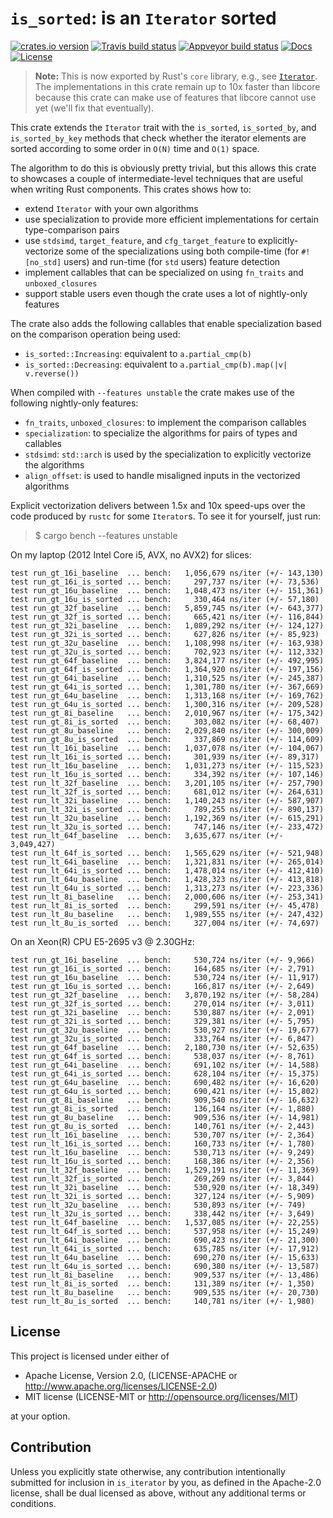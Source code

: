 # `is_sorted`: is an `Iterator` sorted

[![crates.io version][crate-shield]][crate] [![Travis build status][travis-shield]][travis] [![Appveyor build status][appveyor-shield]][appveyor] [![Docs][docs-shield]][docs] [![License][license-shield]][license]

> **Note:** This is now exported by Rust's `core` library, e.g., see [`Iterator`](https://doc.rust-lang.org/nightly/core/iter/trait.Iterator.html?search=#method.is_sorted). The implementations in
this crate remain up to 10x faster than libcore because this crate can make use of features that
libcore cannot use yet (we'll fix that eventually). 

This crate extends the `Iterator` trait with the `is_sorted`, `is_sorted_by`,
and `is_sorted_by_key` methods that check whether the iterator elements are
sorted according to some order in `O(N)` time and `O(1)` space. 

The algorithm to do this is obviously pretty trivial, but this allows this crate
to showcases a couple of intermediate-level techniques that are useful when
writing Rust components. This crates shows how to:

* extend `Iterator` with your own algorithms
* use specialization to provide more efficient implementations for
  certain type-comparison pairs
* use `stdsimd`, `target_feature`, and `cfg_target_feature` to
  explicitly-vectorize some of the specializations using both compile-time (for
  `#![no_std]` users) and run-time (for `std` users) feature detection
* implement callables that can be specialized on using `fn_traits` and
  `unboxed_closures`
* support stable users even though the crate uses a lot of nightly-only features

The crate also adds the following callables that enable specialization based on
the comparison operation being used:

* `is_sorted::Increasing`: equivalent to `a.partial_cmp(b)`
* `is_sorted::Decreasing`: equivalent to `a.partial_cmp(b).map(|v| v.reverse())`

When compiled with `--features unstable` the crate makes use of the following
nightly-only features:

* `fn_traits`, `unboxed_closures`: to implement the comparison callables
* `specialization`: to specialize the algorithms for pairs of types and callables
* `stdsimd`: `std::arch` is used by the specialization to explicitly vectorize the algorithms
* `align_offset`: is used to handle misaligned inputs in the vectorized algorithms

Explicit vectorization delivers between 1.5x and 10x speed-ups over the code
produced by `rustc` for some `Iterator`s. To see it for yourself, just run:

>$ cargo bench --features unstable

On my laptop (2012 Intel Core i5, AVX, no AVX2) for slices:

```shell
test run_gt_16i_baseline  ... bench:   1,056,679 ns/iter (+/- 143,130)
test run_gt_16i_is_sorted ... bench:     297,737 ns/iter (+/- 73,536)
test run_gt_16u_baseline  ... bench:   1,048,473 ns/iter (+/- 151,361)
test run_gt_16u_is_sorted ... bench:     330,464 ns/iter (+/- 57,180)
test run_gt_32f_baseline  ... bench:   5,859,745 ns/iter (+/- 643,377)
test run_gt_32f_is_sorted ... bench:     665,421 ns/iter (+/- 116,844)
test run_gt_32i_baseline  ... bench:   1,089,292 ns/iter (+/- 124,127)
test run_gt_32i_is_sorted ... bench:     627,826 ns/iter (+/- 85,923)
test run_gt_32u_baseline  ... bench:   1,108,998 ns/iter (+/- 163,938)
test run_gt_32u_is_sorted ... bench:     702,923 ns/iter (+/- 112,332)
test run_gt_64f_baseline  ... bench:   3,824,177 ns/iter (+/- 492,995)
test run_gt_64f_is_sorted ... bench:   1,364,920 ns/iter (+/- 197,156)
test run_gt_64i_baseline  ... bench:   1,310,525 ns/iter (+/- 245,387)
test run_gt_64i_is_sorted ... bench:   1,301,780 ns/iter (+/- 367,669)
test run_gt_64u_baseline  ... bench:   1,313,168 ns/iter (+/- 169,762)
test run_gt_64u_is_sorted ... bench:   1,300,316 ns/iter (+/- 209,528)
test run_gt_8i_baseline   ... bench:   2,010,967 ns/iter (+/- 175,342)
test run_gt_8i_is_sorted  ... bench:     303,082 ns/iter (+/- 68,407)
test run_gt_8u_baseline   ... bench:   2,029,840 ns/iter (+/- 300,009)
test run_gt_8u_is_sorted  ... bench:     337,869 ns/iter (+/- 114,609)
test run_lt_16i_baseline  ... bench:   1,037,078 ns/iter (+/- 104,067)
test run_lt_16i_is_sorted ... bench:     301,939 ns/iter (+/- 89,317)
test run_lt_16u_baseline  ... bench:   1,031,273 ns/iter (+/- 115,523)
test run_lt_16u_is_sorted ... bench:     334,392 ns/iter (+/- 107,146)
test run_lt_32f_baseline  ... bench:   3,201,105 ns/iter (+/- 257,790)
test run_lt_32f_is_sorted ... bench:     681,012 ns/iter (+/- 264,631)
test run_lt_32i_baseline  ... bench:   1,140,243 ns/iter (+/- 587,907)
test run_lt_32i_is_sorted ... bench:     789,255 ns/iter (+/- 890,137)
test run_lt_32u_baseline  ... bench:   1,192,369 ns/iter (+/- 615,291)
test run_lt_32u_is_sorted ... bench:     747,146 ns/iter (+/- 233,472)
test run_lt_64f_baseline  ... bench:   3,635,677 ns/iter (+/- 3,049,427)
test run_lt_64f_is_sorted ... bench:   1,565,629 ns/iter (+/- 521,948)
test run_lt_64i_baseline  ... bench:   1,321,831 ns/iter (+/- 265,014)
test run_lt_64i_is_sorted ... bench:   1,478,014 ns/iter (+/- 412,410)
test run_lt_64u_baseline  ... bench:   1,428,323 ns/iter (+/- 413,818)
test run_lt_64u_is_sorted ... bench:   1,313,273 ns/iter (+/- 223,336)
test run_lt_8i_baseline   ... bench:   2,000,606 ns/iter (+/- 253,341)
test run_lt_8i_is_sorted  ... bench:     299,591 ns/iter (+/- 45,478)
test run_lt_8u_baseline   ... bench:   1,989,555 ns/iter (+/- 247,432)
test run_lt_8u_is_sorted  ... bench:     327,004 ns/iter (+/- 74,697)
```

On an Xeon(R) CPU E5-2695 v3 @ 2.30GHz:

```shell
test run_gt_16i_baseline  ... bench:     530,724 ns/iter (+/- 9,966)
test run_gt_16i_is_sorted ... bench:     164,685 ns/iter (+/- 2,791)
test run_gt_16u_baseline  ... bench:     530,724 ns/iter (+/- 11,917)
test run_gt_16u_is_sorted ... bench:     166,817 ns/iter (+/- 2,649)
test run_gt_32f_baseline  ... bench:   3,870,192 ns/iter (+/- 58,284)
test run_gt_32f_is_sorted ... bench:     270,014 ns/iter (+/- 3,011)
test run_gt_32i_baseline  ... bench:     530,887 ns/iter (+/- 2,091)
test run_gt_32i_is_sorted ... bench:     329,381 ns/iter (+/- 5,795)
test run_gt_32u_baseline  ... bench:     530,927 ns/iter (+/- 19,677)
test run_gt_32u_is_sorted ... bench:     333,764 ns/iter (+/- 6,847)
test run_gt_64f_baseline  ... bench:   2,180,730 ns/iter (+/- 52,635)
test run_gt_64f_is_sorted ... bench:     538,037 ns/iter (+/- 8,761)
test run_gt_64i_baseline  ... bench:     691,102 ns/iter (+/- 14,588)
test run_gt_64i_is_sorted ... bench:     628,104 ns/iter (+/- 15,375)
test run_gt_64u_baseline  ... bench:     690,482 ns/iter (+/- 16,620)
test run_gt_64u_is_sorted ... bench:     690,421 ns/iter (+/- 15,802)
test run_gt_8i_baseline   ... bench:     909,540 ns/iter (+/- 16,632)
test run_gt_8i_is_sorted  ... bench:     136,164 ns/iter (+/- 1,880)
test run_gt_8u_baseline   ... bench:     909,536 ns/iter (+/- 14,981)
test run_gt_8u_is_sorted  ... bench:     140,761 ns/iter (+/- 2,443)
test run_lt_16i_baseline  ... bench:     530,707 ns/iter (+/- 2,364)
test run_lt_16i_is_sorted ... bench:     160,733 ns/iter (+/- 1,780)
test run_lt_16u_baseline  ... bench:     530,713 ns/iter (+/- 9,249)
test run_lt_16u_is_sorted ... bench:     168,386 ns/iter (+/- 2,356)
test run_lt_32f_baseline  ... bench:   1,529,191 ns/iter (+/- 11,369)
test run_lt_32f_is_sorted ... bench:     269,269 ns/iter (+/- 3,844)
test run_lt_32i_baseline  ... bench:     530,920 ns/iter (+/- 18,349)
test run_lt_32i_is_sorted ... bench:     327,124 ns/iter (+/- 5,909)
test run_lt_32u_baseline  ... bench:     530,893 ns/iter (+/- 749)
test run_lt_32u_is_sorted ... bench:     338,442 ns/iter (+/- 3,649)
test run_lt_64f_baseline  ... bench:   1,537,085 ns/iter (+/- 22,255)
test run_lt_64f_is_sorted ... bench:     537,958 ns/iter (+/- 15,249)
test run_lt_64i_baseline  ... bench:     690,423 ns/iter (+/- 21,300)
test run_lt_64i_is_sorted ... bench:     635,785 ns/iter (+/- 17,912)
test run_lt_64u_baseline  ... bench:     690,270 ns/iter (+/- 15,633)
test run_lt_64u_is_sorted ... bench:     690,380 ns/iter (+/- 13,587)
test run_lt_8i_baseline   ... bench:     909,537 ns/iter (+/- 13,486)
test run_lt_8i_is_sorted  ... bench:     131,389 ns/iter (+/- 1,350)
test run_lt_8u_baseline   ... bench:     909,535 ns/iter (+/- 20,730)
test run_lt_8u_is_sorted  ... bench:     140,781 ns/iter (+/- 1,980)
```

## License

This project is licensed under either of

* Apache License, Version 2.0, (LICENSE-APACHE or http://www.apache.org/licenses/LICENSE-2.0)
* MIT license (LICENSE-MIT or http://opensource.org/licenses/MIT)

at your option.

## Contribution

Unless you explicitly state otherwise, any contribution intentionally submitted
for inclusion in `is_iterator` by you, as defined in the Apache-2.0 license, shall
be dual licensed as above, without any additional terms or conditions.

[travis-shield]: https://img.shields.io/travis/gnzlbg/is_sorted.svg?style=flat-square
[travis]: https://travis-ci.org/gnzlbg/is_sorted
[appveyor-shield]: https://img.shields.io/appveyor/ci/gnzlbg/is-sorted.svg?style=flat-square
[appveyor]: https://ci.appveyor.com/project/gnzlbg/is-sorted/branch/master
[docs-shield]: https://img.shields.io/badge/docs-online-blue.svg?style=flat-square
[docs]: https://docs.rs/crate/is-sorted/
[license-shield]: https://img.shields.io/badge/License-MIT%2FApache2.0-green.svg?style=flat-square
[license]: https://github.com/gnzlbg/is_sorted/blob/master/license.md
[crate-shield]: https://img.shields.io/crates/v/is_sorted.svg?style=flat-square
[crate]: https://crates.io/crates/is_sorted
